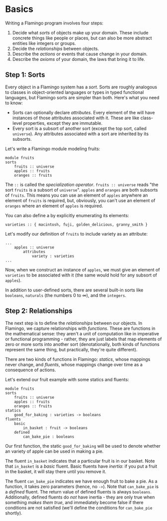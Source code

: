 # Basics

Writing a Flamingo program involves four steps:

1. Decide what _sorts_ of objects make up your domain. These include concrete 
things like people or places, but can also be more abstract entities like 
integers or groups.
1. Decide the _relationships_ between objects. 
1. Describe the _actions_ or events that cause change in your domain.
1. Describe the _axioms_ of your domain, the laws that bring it to life.

## Step 1: Sorts

Every object in a Flamingo system has a _sort_. Sorts are roughly analogous
to classes in object-oriented languages or types in typed functional languages,
but Flamingo sorts are simpler than both. Here's what you need to know:

- Sorts can optionally declare _attributes_. Every element of the will have
instances of those attributes associated with it. These are like class-level
properties, except they are immutable.
- Every sort is a subsort of another sort (except the top sort, called
`universe`). Any attributes associated with a sort are inherited by its
subsorts.

Let's write a Flamingo module modeling fruits:

```alm
module fruits
sorts
    fruits :: universe
    apples :: fruits
    oranges :: fruits
```

The `::` is called the _specialization operator_. `fruits :: universe` reads
"the sort `fruits` is a subsort of `universe`". `apples` and `oranges` are both
subsorts of `fruits`. This means you can use an element of `apples` anywhere
an element of `fruits` is required, but, obviously, you can't use an element
of `oranges` where an element of `apples` is required.

You can also define a by explicitly enumerating its elements:

```
varieties :: { macintosh, fuji, golden_delicious, granny_smith }
```

Let's modify our definition of `fruits` to include variety as an attribute:

```
...
    apples :: universe
        attributes
            variety : varieties
...
```

Now, when we construct an instance of `apples`, we must give an element of
`varieties` to be associated with it (the same would hold for any subsort
of `apples`).

In addition to user-defined sorts, there are several built-in sorts like
`booleans`, `naturals` (the numbers 0 to ∞), and the `integers`. 

## Step 2: Relationships

The next step is to define the _relationships_ between our objects. In Flamingo, we
capture relationships with _functions_. These are functions in the mathematical sense:
they aren't a unit of computation like in imperative or functional programming - rather,
they are just labels that map elements of zero or more sorts into another sort (denotationally,
both kinds of functions represent the same thing, but practically, they're quite different).

There are two kinds of functions in Flamingo: _statics_, whose mappings never change,
and _fluents_, whose mappings change over time as a consequence of actions.

Let's extend our fruit example with some statics and fluents:
```alm
module fruits
sorts
    fruits :: universe
    apples :: fruits
    oranges :: fruits
statics
    good_for_baking : varieties -> booleans
fluents
    basic
        in_basket : fruit -> booleans
    defined
        can_bake_pie : booleans
```

Our first function, the static `good_for_baking` will be used to denote whether an variety
of apple can be used in making a pie.

The fluent `in_basket` indicates that a particular fruit is in our basket. Note that `in_basket`
is a _basic_ fluent. Basic fluents have _inertia_: if you put a fruit in the basket, it will stay
there until you remove it.

The fluent `can_bake_pie` indicates we have enough fruit to bake a pie. As a function, it takes zero
parameters (hence, no `->`). Note that `can_bake_pie` is a _defined_ fluent. The return value of
defined fluents is always `booleans`. Additionally, defined fluents do _not_ have inertia - they
are only true when something _makes them true_, and immediately become false if there conditions
are not satisfied (we'll define the conditions for `can_bake_pie` shortly).

